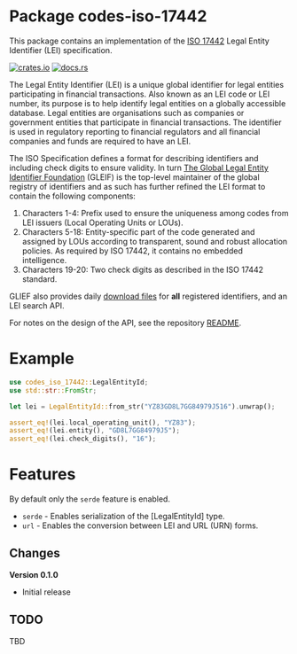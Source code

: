 # Package codes-iso-17442

This package contains an implementation of the [ISO
17442](https://www.iso.org/standard/78829.html) Legal Entity Identifier (LEI)
specification.

[![crates.io](https://img.shields.io/crates/v/codes-iso-17442.svg)](https://crates.io/crates/codes-iso-17442)
[![docs.rs](https://docs.rs/codes-iso-17442/badge.svg)](https://docs.rs/codes-iso-17442)

The Legal Entity Identifier (LEI) is a unique global identifier for legal
entities participating in financial transactions. Also known as an LEI code
or LEI number, its purpose is to help identify legal entities on a globally
accessible database. Legal entities are organisations such as companies or
government entities that participate in financial transactions. The identifier
is used in regulatory reporting to financial regulators and all financial
companies and funds are required to have an LEI.


The ISO Specification defines a format for describing identifiers and
including check digits to ensure validity. In turn
[The Global Legal Entity Identifier Foundation](https://www.gleif.org/en)
(GLEIF) is the top-level maintainer of the global registry of identifiers
and as such has further refined the LEI format to contain the following
components:

1. Characters 1-4: Prefix used to ensure the uniqueness among codes from LEI
   issuers (Local Operating Units or LOUs).
2. Characters 5-18: Entity-specific part of the code generated and assigned by
   LOUs according to transparent, sound and robust allocation policies. As
   required by ISO 17442, it contains no embedded intelligence.
3. Characters 19-20: Two check digits as described in the ISO 17442 standard.

GLIEF also provides daily [download files](https://www.gleif.org/en) for
**all** registered identifiers, and an LEI search API.

For notes on the design of the API, see the repository 
[README](https://github.com/johnstonskj/rust-codes/blob/main/README.md).

# Example

```rust
use codes_iso_17442::LegalEntityId;
use std::str::FromStr;

let lei = LegalEntityId::from_str("YZ83GD8L7GG84979J516").unwrap();

assert_eq!(lei.local_operating_unit(), "YZ83");
assert_eq!(lei.entity(), "GD8L7GG84979J5");
assert_eq!(lei.check_digits(), "16");
```

# Features


By default only the `serde` feature is enabled.

* `serde` - Enables serialization of the [LegalEntityId] type.
* `url` - Enables the conversion between LEI and URL (URN) forms.

## Changes

**Version 0.1.0**

* Initial release

## TODO

TBD
